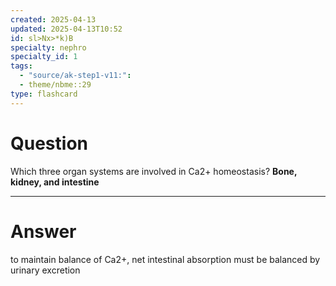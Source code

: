 ```yaml
---
created: 2025-04-13
updated: 2025-04-13T10:52
id: sl>Nx>*k)B
specialty: nephro
specialty_id: 1
tags:
  - "source/ak-step1-v11:": 
  - theme/nbme::29
type: flashcard
---
```


# Question
Which three organ systems are involved in Ca2+ homeostasis?    **Bone, kidney, and intestine**

---

# Answer
to maintain balance of Ca2+, net intestinal absorption must be balanced by urinary excretion